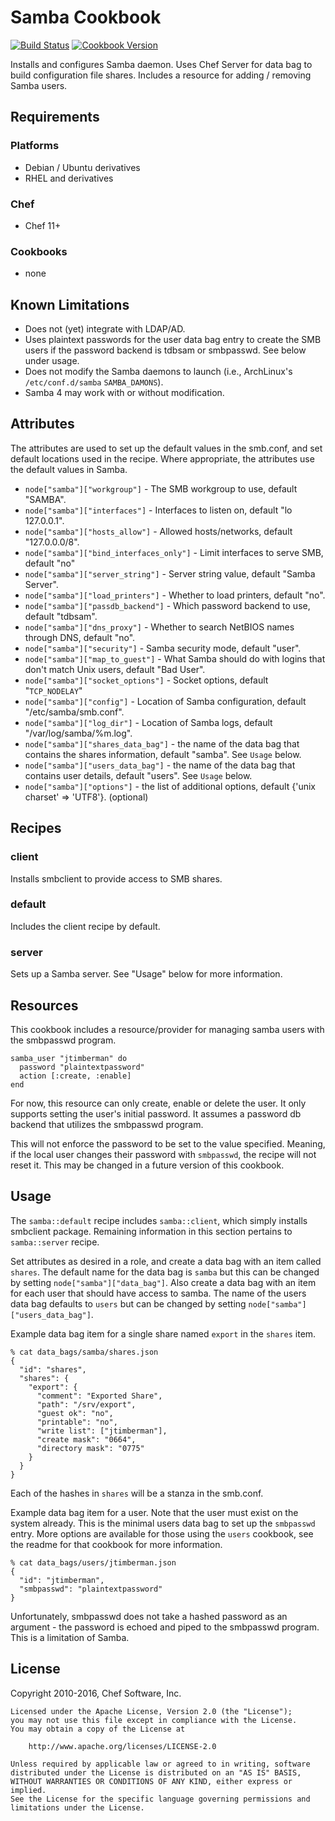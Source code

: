 # Samba Cookbook

[![Build Status](https://travis-ci.org/sous-chefs/samba.svg?branch=master)](https://travis-ci.org/sous-chefs/samba) [![Cookbook Version](https://img.shields.io/cookbook/v/samba.svg)](https://supermarket.chef.io/cookbooks/samba)

Installs and configures Samba daemon. Uses Chef Server for data bag to build configuration file shares. Includes a resource for adding / removing Samba users.

## Requirements

### Platforms

- Debian / Ubuntu derivatives
- RHEL and derivatives

### Chef

- Chef 11+

### Cookbooks

- none

## Known Limitations

- Does not (yet) integrate with LDAP/AD.
- Uses plaintext passwords for the user data bag entry to create the SMB users if the password backend is tdbsam or smbpasswd. See below under usage.
- Does not modify the Samba daemons to launch (i.e., ArchLinux's `/etc/conf.d/samba` `SAMBA_DAMONS`).
- Samba 4 may work with or without modification.

## Attributes

The attributes are used to set up the default values in the smb.conf, and set default locations used in the recipe. Where appropriate, the attributes use the default values in Samba.

- `node["samba"]["workgroup"]` - The SMB workgroup to use, default "SAMBA".
- `node["samba"]["interfaces"]` - Interfaces to listen on, default "lo 127.0.0.1".
- `node["samba"]["hosts_allow"]` - Allowed hosts/networks, default "127.0.0.0/8".
- `node["samba"]["bind_interfaces_only"]` - Limit interfaces to serve SMB, default "no"
- `node["samba"]["server_string"]` - Server string value, default "Samba Server".
- `node["samba"]["load_printers"]` - Whether to load printers, default "no".
- `node["samba"]["passdb_backend"]` - Which password backend to use, default "tdbsam".
- `node["samba"]["dns_proxy"]` - Whether to search NetBIOS names through DNS, default "no".
- `node["samba"]["security"]` - Samba security mode, default "user".
- `node["samba"]["map_to_guest"]` - What Samba should do with logins that don't match Unix users, default "Bad User".
- `node["samba"]["socket_options"]` - Socket options, default "`TCP_NODELAY`"
- `node["samba"]["config"]` - Location of Samba configuration, default "/etc/samba/smb.conf".
- `node["samba"]["log_dir"]` - Location of Samba logs, default "/var/log/samba/%m.log".
- `node["samba"]["shares_data_bag"]` - the name of the data bag that contains the shares information, default "samba". See `Usage` below.
- `node["samba"]["users_data_bag"]` - the name of the data bag that contains user details, default "users". See `Usage` below.
- `node["samba"]["options"]` - the list of additional options, default {'unix charset' => 'UTF8'}. (optional)

## Recipes

### client

Installs smbclient to provide access to SMB shares.

### default

Includes the client recipe by default.

### server

Sets up a Samba server. See "Usage" below for more information.

## Resources

This cookbook includes a resource/provider for managing samba users with the smbpasswd program.

```
samba_user "jtimberman" do
  password "plaintextpassword"
  action [:create, :enable]
end
```

For now, this resource can only create, enable or delete the user. It only supports setting the user's initial password. It assumes a password db backend that utilizes the smbpasswd program.

This will not enforce the password to be set to the value specified. Meaning, if the local user changes their password with `smbpasswd`, the recipe will not reset it. This may be changed in a future version of this cookbook.

## Usage

The `samba::default` recipe includes `samba::client`, which simply installs smbclient package. Remaining information in this section pertains to `samba::server` recipe.

Set attributes as desired in a role, and create a data bag with an item called `shares`. The default name for the data bag is `samba` but this can be changed by setting `node["samba"]["data_bag"]`. Also create a data bag with an item for each user that should have access to samba. The name of the users data bag defaults to `users` but can be changed by setting `node["samba"]["users_data_bag"]`.

Example data bag item for a single share named `export` in the `shares` item.

```
% cat data_bags/samba/shares.json
{
  "id": "shares",
  "shares": {
    "export": {
      "comment": "Exported Share",
      "path": "/srv/export",
      "guest ok": "no",
      "printable": "no",
      "write list": ["jtimberman"],
      "create mask": "0664",
      "directory mask": "0775"
    }
  }
}
```

Each of the hashes in `shares` will be a stanza in the smb.conf.

Example data bag item for a user. Note that the user must exist on the system already. This is the minimal users data bag to set up the `smbpasswd` entry. More options are available for those using the `users` cookbook, see the readme for that cookbook for more information.

```
% cat data_bags/users/jtimberman.json
{
  "id": "jtimberman",
  "smbpasswd": "plaintextpassword"
}
```

Unfortunately, smbpasswd does not take a hashed password as an argument - the password is echoed and piped to the smbpasswd program. This is a limitation of Samba.
## License

Copyright 2010-2016, Chef Software, Inc.

```text
Licensed under the Apache License, Version 2.0 (the "License");
you may not use this file except in compliance with the License.
You may obtain a copy of the License at

    http://www.apache.org/licenses/LICENSE-2.0

Unless required by applicable law or agreed to in writing, software
distributed under the License is distributed on an "AS IS" BASIS,
WITHOUT WARRANTIES OR CONDITIONS OF ANY KIND, either express or implied.
See the License for the specific language governing permissions and
limitations under the License.
```
